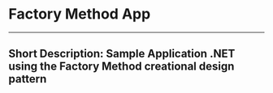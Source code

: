 # Factory Method App
--------------
Short Description:
Sample Application .NET using the Factory Method creational design pattern
---------------
